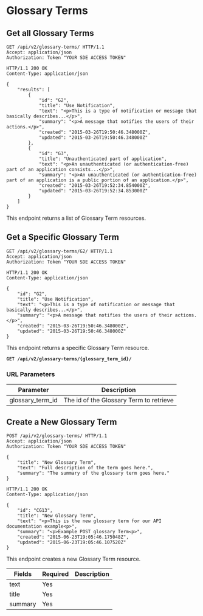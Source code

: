 # Glossary Terms

## Get all Glossary Terms

```http
GET /api/v2/glossary-terms/ HTTP/1.1
Accept: application/json
Authorization: Token "YOUR SDE ACCESS TOKEN"
```

```http
HTTP/1.1 200 OK
Content-Type: application/json

{
    "results": [
        {
            "id": "G2",
            "title": "Use Notification",
            "text": "<p>This is a type of notification or message that basically describes...</p>",
            "summary": "<p>A message that notifies the users of their actions.</p>",
            "created": "2015-03-26T19:50:46.348000Z",
            "updated": "2015-03-26T19:50:46.348000Z"
        },
        {
            "id": "G3",
            "title": "Unauthenticated part of application",
            "text": "<p>An unauthenticated (or authentication-free) part of an application consists...</p>",
            "summary": "<p>An unauthenticated (or authentication-free) part of an application is a public portion of an application.</p>",
            "created": "2015-03-26T19:52:34.854000Z",
            "updated": "2015-03-26T19:52:34.853000Z"
        }
    ]
}
```

This endpoint returns a list of Glossary Term resources.










## Get a Specific Glossary Term

```http
GET /api/v2/glossary-terms/G2/ HTTP/1.1
Accept: application/json
Authorization: Token "YOUR SDE ACCESS TOKEN"
```

```http
HTTP/1.1 200 OK
Content-Type: application/json

{
    "id": "G2",
    "title": "Use Notification",
    "text": "<p>This is a type of notification or message that basically describes...</p>",
    "summary": "<p>A message that notifies the users of their actions.</p>",
    "created": "2015-03-26T19:50:46.348000Z",
    "updated": "2015-03-26T19:50:46.348000Z"
}
```

This endpoint returns a specific Glossary Term resource.

**`GET /api/v2/glossary-terms/{glossary_term_id}/`**

### URL Parameters

Parameter        | Description
---------------- | ---------------
glossary_term_id | The id of the Glossary Term to retrieve










## Create a New Glossary Term

```http
POST /api/v2/glossary-terms/ HTTP/1.1
Accept: application/json
Authorization: Token "YOUR SDE ACCESS TOKEN"

{
    "title": "New Glossary Term",
    "text": "Full description of the term goes here.",
    "summary": "The summary of the glossary term goes here."
}
```

```http
HTTP/1.1 200 OK
Content-Type: application/json

{
    "id": "CG13",
    "title": "New Glossary Term",
    "text": "<p>This is the new glossary term for our API documentation example<p>",
    "summary": "<p>Example POST glossary Term<p>",
    "created": "2015-06-23T19:05:46.175048Z",
    "updated": "2015-06-23T19:05:46.107520Z"
}
```

This endpoint creates a new Glossary Term resource.

Fields  | Required | Description
--------|----------|-------------
text    | Yes      |
title   | Yes      |
summary | Yes      |
